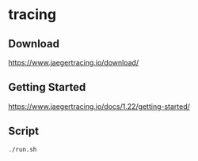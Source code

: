 # tracing

## Download

https://www.jaegertracing.io/download/

## Getting Started

https://www.jaegertracing.io/docs/1.22/getting-started/

## Script

```
./run.sh
```

